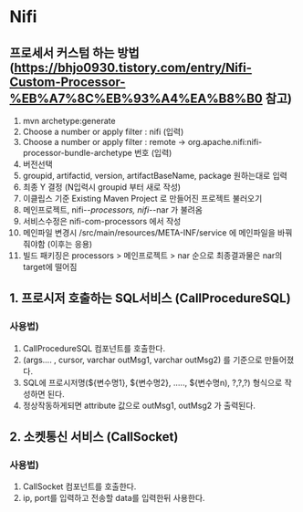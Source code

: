 # Nifi

## 프로세서 커스텀 하는 방법 (https://bhjo0930.tistory.com/entry/Nifi-Custom-Processor-%EB%A7%8C%EB%93%A4%EA%B8%B0 참고)

1) mvn archetype:generate
2) Choose a number or apply filter : nifi (입력)
3) Choose a number or apply filter : remote -> org.apache.nifi:nifi-processor-bundle-archetype 번호 (입력)
4) 버전선택
5) groupid, artifactid, version, artifactBaseName, package 원하는대로 입력
6) 최종 Y 결정 (N입력시 groupid 부터 새로 작성)
7) 이클립스 기준 Existing Maven Project 로 만들어진 프로젝트 불러오기
8) 메인프로젝트, nifi-*-processors, nifi-*-nar 가 불려옴
9) 서비스수정은 nifi-com-processors 에서 작성 
10) 메인파일 변경시 /src/main/resources/META-INF/service 에 메인파일을 바꿔줘야함 (이후는 응용)
11) 빌드 패키징은 processors > 메인프로젝트 > nar 순으로 최종결과물은 nar의 target에 떨어짐


## 1. 프로시저 호출하는 SQL서비스 (CallProcedureSQL)

### 사용법) 

1. CallProcedureSQL 컴포넌트를 호출한다.
2. (args.... , cursor, varchar outMsg1, varchar outMsg2) 를 기준으로 만들어졌다.
3. SQL에 프로시저명(${변수명1}, ${변수명2}, ....., ${변수명n), ?,?,?) 형식으로 작성하면 된다.
4. 정상작동하게되면 attribute 값으로 outMsg1, outMsg2 가 출력된다.



## 2. 소켓통신 서비스 (CallSocket)

### 사용법) 

1. CallSocket 컴포넌트를 호출한다.
2. ip, port를 입력하고 전송할 data를 입력한뒤 사용한다.
